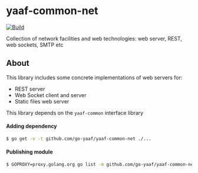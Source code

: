 # yaaf-common-net

[![Build](https://github.com/go-yaaf/yaaf-common-net/actions/workflows/build.yml/badge.svg)](https://github.com/go-yaaf/yaaf-common-net/actions/workflows/build.yml)

Collection of network facilities and web technologies: web server, REST, web sockets, SMTP etc

## About
This library includes some concrete implementations of web servers for:
* REST server
* Web Socket client and server
* Static files web server


This library depends on the `yaaf-common` interface library

#### Adding dependency

```bash
$ go get -v -t github.com/go-yaaf/yaaf-common-net ./...
```

#### Publishing module
```bash
$ GOPROXY=proxy.golang.org go list -m github.com/go-yaaf/yaaf-common-net@v1.2
```